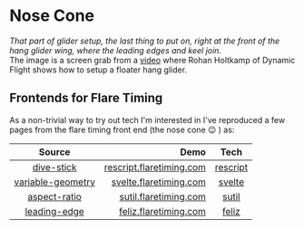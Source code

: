 # Nose Cone
_That part of glider setup, the last thing to put on, right at the front of the hang glider wing, where the leading edges and keel join._  
The image is a screen grab from a [video](https://www.youtube.com/watch?v=P49uuEy2Fls) where Rohan Holtkamp of Dynamic Flight shows how to setup a floater hang glider.

## Frontends for Flare Timing

As a non-trivial way to try out tech I'm interested in I've reproduced a few pages from the flare timing front end (the nose cone 😉 ) as:

| Source | Demo | Tech |
| :-: | -:| :-: |
| [dive-stick](https://github.com/NoseCone/dive-stick) | [rescript.flaretiming.com](http://rescript.flaretiming.com) | [rescript](https://rescript-lang.org/) |
| [variable-geometry](https://github.com/NoseCone/variable-geometry) | [svelte.flaretiming.com](http://svelte.flaretiming.com) | [svelte](https://svelte.dev/) |
| [aspect-ratio](https://github.com/NoseCone/aspect-ratio) | [sutil.flaretiming.com](http://sutil.flaretiming.com) | [sutil](https://sutil.dev/) |
| [leading-edge](https://github.com/NoseCone/leading-edge) | [feliz.flaretiming.com](http://feliz.flaretiming.com) | [feliz](https://zaid-ajaj.github.io/Feliz/) |
